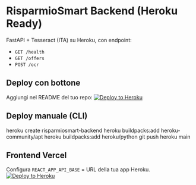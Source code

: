 # RisparmioSmart Backend (Heroku Ready)

FastAPI + Tesseract (ITA) su Heroku, con endpoint:
- `GET /health`
- `GET /offers`
- `POST /ocr`

## Deploy con bottone

Aggiungi nel README del tuo repo:
[![Deploy to Heroku](https://www.herokucdn.com/deploy/button.svg)](https://heroku.com/deploy?template=<URL_REPO>)

## Deploy manuale (CLI)
heroku create risparmiosmart-backend
heroku buildpacks:add heroku-community/apt
heroku buildpacks:add heroku/python
git push heroku main

## Frontend Vercel
Configura `REACT_APP_API_BASE` = URL della tua app Heroku.
[![Deploy to Heroku](https://www.herokucdn.com/deploy/button.svg)](https://heroku.com/deploy?template=https://github.com/Pallada89/SpesaIntelligente)


